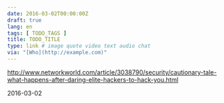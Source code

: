 ```yaml
---
date: 2016-03-02T00:00:00Z
draft: true
lang: en
tags: [ TODO_TAGS ]
title: TODO_TITLE
type: link # image quote video text audio chat
via: "[Who](http://example.com)"
---
```


<http://www.networkworld.com/article/3038790/security/cautionary-tale-what-happens-after-daring-elite-hackers-to-hack-you.html>

2016-03-02




